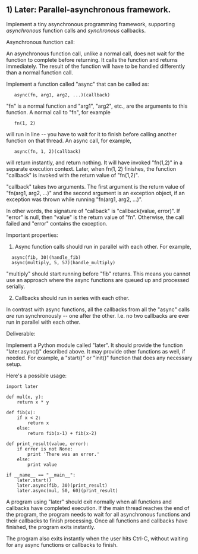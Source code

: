 ## 1) Later: Parallel-asynchronous framework.


Implement a tiny asynchronous programming framework, supporting
_asynchronous_ function calls and _synchronous_ callbacks.


Asynchronous function call:

An asynchronous function call, unlike a normal call, does not wait for
the function to complete before returning. It calls the function and
returns immediately. The result of the function will have to be
handled differently than a normal function call.


Implement a function called "async" that can be called as:
```
   async(fn, arg1, arg2, ...)(callback)
```
"fn" is a normal function and "arg1", "arg2", etc., are the arguments
to this function. A normal call to "fn", for example
```
   fn(1, 2)
```
will run in line -- you have to wait for it to finish before calling
another function on that thread. An async call, for example,
```
   async(fn, 1, 2)(callback)
```
will return instantly, and return nothing. It will have invoked
"fn(1,2)" in a separate execution context. Later, when fn(1, 2)
finishes, the function "callback" is invoked with the return value of
"fn(1,2)".

"callback" takes two arguments. The first argument is the return value
of "fn(arg1, arg2, ...)" and the second argument is an exception
object, if an exception was thrown while running "fn(arg1, arg2, ...)".

In other words, the signature of "callback" is "callback(value, error)".
If "error" is null, then "value" is the return value of "fn". Otherwise, the
call failed and "error" contains the exception.


Important properties:


1. Async function calls should run in parallel with each other. For example,
```
  async(fib, 30)(handle_fib)
  async(multiply, 5, 57)(handle_multiply)
```
"multiply" should start running before "fib" returns. This means you
cannot use an approach where the async functions are queued up and
processed serially.


2. Callbacks should run in series with each other.

In contrast with async functions, all the callbacks from all the "async"
calls _are_ run synchronously -- one after the other. I.e. no two callbacks
are ever run in parallel with each other.


Deliverable:

Implement a Python module called "later". It should provide the
function "later.async()" described above. It may provide other
functions as well, if needed. For example, a "start()" or "init()"
function that does any necessary setup.

Here's a possible usage:
```
import later

def mul(x, y):
    return x * y

def fib(x):
    if x < 2:
        return x
    else:
        return fib(x-1) + fib(x-2)

def print_result(value, error):
    if error is not None:
        print 'There was an error.'
    else:
        print value

if __name__ == "__main__":
    later.start()
    later.async(fib, 30)(print_result)
    later.async(mul, 50, 60)(print_result)
```
A program using "later" should exit normally when all functions and
callbacks have completed execution. If the main thread reaches the end
of the program, the program needs to wait for all asynchronous
functions and their callbacks to finish processing. Once all functions and
callbacks have finished, the program exits instantly.

The program also exits instantly when the user hits Ctrl-C, without waiting
for any async functions or callbacks to finish.

